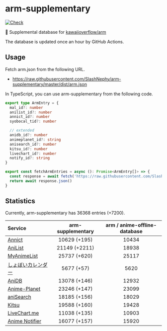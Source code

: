 # arm-supplementary

[![Check](https://github.com/SlashNephy/arm-supplementary/actions/workflows/check-node.yml/badge.svg)](https://github.com/SlashNephy/arm-supplementary/actions/workflows/check-node.yml)

💊 Supplemental database for [kawaiioverflow/arm](https://github.com/kawaiioverflow/arm)

The database is updated once an hour by GitHub Actions.

## Usage

Fetch arm.json from the following URL.

- https://raw.githubusercontent.com/SlashNephy/arm-supplementary/master/dist/arm.json

In TypeScript, you can use arm-supplementary from the following code.

```TypeScript
export type ArmEntry = {
  mal_id?: number
  anilist_id?: number
  annict_id?: number
  syobocal_tid?: number

  // extended
  anidb_id?: number
  animeplanet_id?: string
  anisearch_id?: number
  kitsu_id?: number
  livechart_id?: number
  notify_id?: string
}

export const fetchArmEntries = async (): Promise<ArmEntry[]> => {
  const response = await fetch('https://raw.githubusercontent.com/SlashNephy/arm-supplementary/master/dist/arm.json')
  return await response.json()
}
```

## Statistics

Currently, arm-supplementary has 36368 entries (+7200).

| Service                                     | arm-supplementary | arm / anime-offline-database |
| :------------------------------------------ | :---------------: | :--------------------------: |
| [Annict](https://annict.com)                |   10629 (+195)    |            10434             |
| [AniList](https://anilist.co)               |   21149 (+2211)   |            18938             |
| [MyAnimeList](https://myanimelist.net)      |   25737 (+620)    |            25117             |
| [しょぼいカレンダー](https://cal.syoboi.jp) |    5677 (+57)     |             5620             |
| [AniDB](https://anidb.net)                  |   13078 (+146)    |            12932             |
| [Anime-Planet](https://anime-planet.com)    |   23246 (+147)    |            23099             |
| [aniSearch](https://anisearch.com)          |   18185 (+156)    |            18029             |
| [Kitsu](https://kitsu.io)                   |   19588 (+160)    |            19428             |
| [LiveChart.me](https://livechart.me)        |   11038 (+135)    |            10903             |
| [Anime Notifier](https://notify.moe)        |   16077 (+157)    |            15920             |
